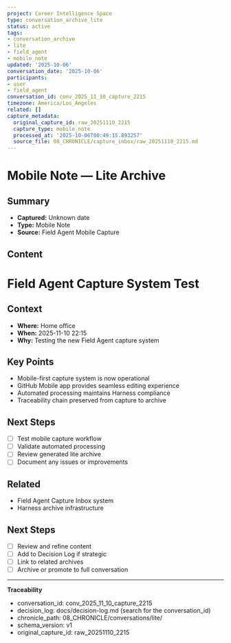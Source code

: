 ```yaml
---
project: Career Intelligence Space
type: conversation_archive_lite
status: active
tags:
- conversation_archive
- lite
- field_agent
- mobile_note
updated: '2025-10-06'
conversation_date: '2025-10-06'
participants:
- user
- field_agent
conversation_id: conv_2025_11_10_capture_2215
timezone: America/Los_Angeles
related: []
capture_metadata:
  original_capture_id: raw_20251110_2215
  capture_type: mobile_note
  processed_at: '2025-10-06T00:49:15.893257'
  source_file: 08_CHRONICLE/capture_inbox/raw_20251110_2215.md
---
```


# Mobile Note — Lite Archive

## Summary
- **Captured:** Unknown date
- **Type:** Mobile Note
- **Source:** Field Agent Mobile Capture

## Content
# Field Agent Capture System Test

## Context
- **Where:** Home office
- **When:** 2025-11-10 22:15
- **Why:** Testing the new Field Agent capture system

## Key Points
- Mobile-first capture system is now operational
- GitHub Mobile app provides seamless editing experience
- Automated processing maintains Harness compliance
- Traceability chain preserved from capture to archive

## Next Steps
- [ ] Test mobile capture workflow
- [ ] Validate automated processing
- [ ] Review generated lite archive
- [ ] Document any issues or improvements

## Related
- Field Agent Capture Inbox system
- Harness archive infrastructure


## Next Steps
- [ ] Review and refine content
- [ ] Add to Decision Log if strategic
- [ ] Link to related archives
- [ ] Archive or promote to full conversation

---

**Traceability**
- conversation_id: conv_2025_11_10_capture_2215
- decision_log: docs/decision-log.md (search for the conversation_id)
- chronicle_path: 08_CHRONICLE/conversations/lite/
- schema_version: v1
- original_capture_id: raw_20251110_2215
